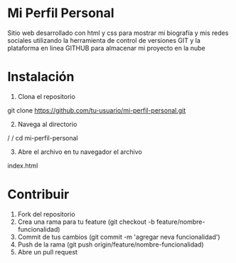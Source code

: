 # Mi Perfil Personal

Sitio web desarrollado con html y css para mostrar mi biografía y mis redes sociales utilizando 
la herramienta de control de versiones GIT y la plataforma en linea GITHUB para almacenar
mi proyecto en la nube

# Instalación 

1. Clona el repositorio

git clone https://github.com/tu-usuario/mi-perfil-personal.git

2. Navega al directorio

/ / cd mi-perfil-personal

3. Abre el archivo en tu navegador el archivo

index.html

# Contribuir

1. Fork del repositorio
2. Crea una rama para tu feature (git checkout -b feature/nombre-funcionalidad)
3. Commit de tus cambios (git commit -m 'agregar neva funcionalidad')
4. Push de la rama (git push origin/feature/nombre-funcionalidad)
5. Abre un pull request
